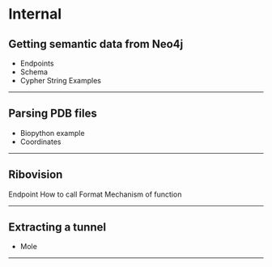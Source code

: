 
# Internal

## Getting semantic data from Neo4j 
- Endpoints
- Schema
- Cypher String Examples

____

## Parsing PDB files

- Biopython example
- Coordinates

____

## Ribovision 

Endpoint
How to call
Format
Mechanism of function
____
## Extracting a tunnel

- Mole

____
